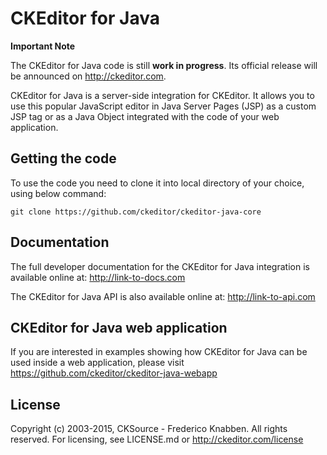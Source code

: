 CKEditor for Java
===================

**Important Note**

The CKEditor for Java code is still **work in progress**. Its official release will be announced on http://ckeditor.com.

CKEditor for Java is a server-side integration for CKEditor. It allows you to use this popular JavaScript editor
in Java Server Pages (JSP) as a custom JSP tag or as a Java Object integrated with the code of your web application.

## Getting the code

To use the code you need to clone it into local directory of your choice, using below command:

    git clone https://github.com/ckeditor/ckeditor-java-core

## Documentation

The full developer documentation for the CKEditor for Java integration is available online at: http://link-to-docs.com

The CKEditor for Java API is also available online at: http://link-to-api.com

## CKEditor for Java web application

If you are interested in examples showing how CKEditor for Java can be used inside a web application, please visit https://github.com/ckeditor/ckeditor-java-webapp

## License

Copyright (c) 2003-2015, CKSource - Frederico Knabben. All rights reserved.
For licensing, see LICENSE.md or http://ckeditor.com/license